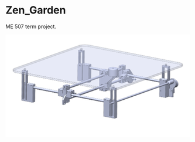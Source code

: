 # Zen_Garden
ME 507 term project.


[![Here is a video link](Zen_Garden_Photo.PNG)](https://youtu.be/xiGYExL5Ic0)